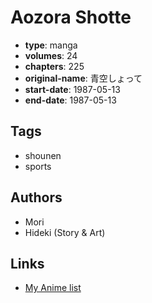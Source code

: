 # Aozora Shotte

-   **type**: manga
-   **volumes**: 24
-   **chapters**: 225
-   **original-name**: 青空しょって
-   **start-date**: 1987-05-13
-   **end-date**: 1987-05-13

## Tags

-   shounen
-   sports

## Authors

-   Mori
-   Hideki (Story & Art)

## Links

-   [My Anime list](https://myanimelist.net/manga/124079/Aozora_Shotte)
